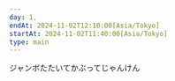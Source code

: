 ```yaml
---
day: 1,
endAt: 2024-11-02T12:10:00[Asia/Tokyo]
startAt: 2024-11-02T11:40:00[Asia/Tokyo]
type: main
---
```


ジャンボたたいてかぶってじゃんけん
